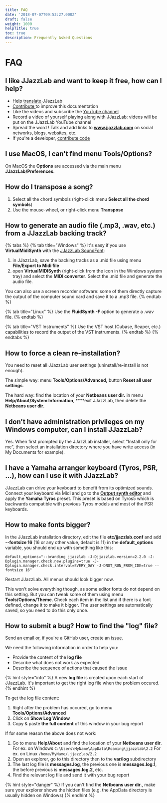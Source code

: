 ```yaml
---
title: FAQ
date: '2018-07-07T09:53:27.000Z'
draft: false
weight: 1000
helpTitle: true
toc: true
description: Frequently Asked Questions
---
```


# FAQ

## I like JJazzLab and want to keep it free, how can I help? <a id="how-to-help"></a>

* Help [translate ](contribute/translate-jjazzlab/)JJazzLab
* [Contribute ](contribute/improve-doc.md)to improve this documentation
* Like the videos and subscribe the [YouTube channel](https://www.youtube.com/channel/UC0L3SwjY6bhTj6jsbOYzzAw)
* Record a video of yourself playing along with JJazzLab: videos will be put on the JJazzLab YouTube channel
* Spread the word ! Talk and add links to **www.jjazzlab.com** on social networks, blogs, websites, etc.
* If you're a developer, [contribute code](https://github.com/jjazzboss/JJazzLab-X/blob/master/CONTRIBUTING.md)

## I use MacOS, I can't find menu **Tools/Options?**

On MacOS the **Options** are accessed via the main menu **JJazzLab/Preferences**.

## How do I transpose a song? <a id="how-to-transpose-song"></a>

1. Select all the chord symbols \(right-click menu **Select all the chord symbols**\)
2. Use the mouse-wheel, or right-click menu **Transpose**

## How to generate an audio file \(.mp3, .wav, etc.\) from a JJazzLab backing track? <a id="generate-mp3"></a>

{% tabs %}
{% tab title="Windows" %}
It's easy if you use **VirtualMidiSynth** with the [JJazzLab SoundFont](configuration/jjazzlab-soundfont/):

1. in JJazzLab, save the backing tracks as a .mid file using menu **File/Export to Midi file**
2. open **VirtualMIDISynth** \(right-click from the icon in the Windows system tray\) and select the **MIDI converter**. Select the .mid file and generate the audio file.

You can also use a screen recorder software: some of them directly capture the output of the computer sound card and save it to a .mp3 file.
{% endtab %}

{% tab title="Linux" %}
Use the **FluidSynth -F** option to generate a .wav file.
{% endtab %}

{% tab title="VST Instruments" %}
Use the VST host \(Cubase, Reaper, etc.\) capabilities to record the output of the VST instruments.
{% endtab %}
{% endtabs %}

## How to force a clean re-installation?

You need to reset all JJazzLab user settings \(uninstall/re-install is not enough\). 

The simple way: menu **Tools/Options/Advanced,** button **Reset all user settings**.

The hard way: find the location of your **Netbeans user dir.** in menu **Help/About/System Information**, ****exit JJazzLab, then delete the **Netbeans user dir**.

## I don't have administration privileges on my Windows computer, can I install JJazzLab?

Yes. When first prompted by the JJazzLab installer, select "Install only for me", then select an installation directory where you have write access \(in My Documents for example\).

## I have a Yamaha arranger keyboard \(Tyros, PSR, ...\), how can I use it with JJazzLab?

JJazzLab can drive your keyboard to benefit from its optimized sounds. Connect your keyboard via Midi and go to the [**Output synth editor**](configuration/output-synth.md) and apply the **Yamaha Tyros** preset. This preset is based on Tyros5 which is backwards compatible with previous Tyros models and most of the PSR keyboards.

## How to make fonts bigger? <a id="font-bigger"></a>

In the JJazzLab installation directory, edit the file **etc/jjazzlab.conf** and add **--fontsize 16** \(16 or any other value, default is 11\) in the **default\_options** variable, you should end up with something like this:

`default_options="--branding jjazzlab -J-Djjazzlab.version=2.2.0 -J-Dplugin.manager.check.new.plugins=true -J-Dplugin.manager.check.interval=EVERY_DAY -J-DNOT_RUN_FROM_IDE=true --fontsize 16"` 

Restart JJazzLab. All menus should look bigger now.

This won't solve everything though, as some editor fonts do not depend on this setting. But you can tweak some of them using menu **Tools/Options/Theme**. Check each item in the list and if there is a font defined, change it to make it bigger. The user settings are automatically saved, so you need to do this only once.

## How to submit a bug? How to find the "log" file?

Send an [email ](https://www.jjazzlab.com/en/contact/)or, if you're a GitHub user, create an [issue](https://github.com/jjazzboss/JJazzLab-X/issues).

We need the following information in order to help you:

* Provide the content of the **log file** 
* Describe what does not work as expected
* Describe the sequence of actions that caused the issue

{% hint style="info" %}
A new **log file** is created upon each start of JJazzLab. It's important to get the right log file when the problem occured.
{% endhint %}

To get the log file content:

1. Right after the problem has occured, go to menu **Tools/Options/Advanced**
2. Click on **Show Log Window**
3. Copy & paste **the full content** of this window in your bug report

If for some reason the above does not work:

1. Go to menu **Help/About** and find the location of your **Netbeans user dir**.  For ex. on Windows `C:\Users\MyName\AppData\Roaming\jjazzlab\2.2` For ex. on Linux `/home/MyName/.jjazzlab/2.2`
2. Open an explorer, go to this directory then to the **var/log** subdirectory
3. The last log file is **messages.log**, the previous one is **messages.log.1**, the before previous is **messages.log.2**, etc.
4. Find the relevant log file and send it with your bug report

{% hint style="danger" %}
If you can't find the **Netbeans user dir**., make sure your explorer shows the hidden files \(e.g. the AppData directory is usually hidden on Windows\)
{% endhint %}



